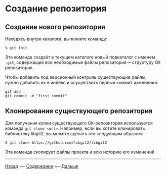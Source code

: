# Создание репозитория

## Создание нового репозитория

Находясь внутри каталога, выполните команду:
```
$ git init
```
Эта команда создаёт в текущем каталоге новый подкаталог с именем `.git`, содержащий все необходимые файлы репозитория — структуру Git репозитория.

Чтобы добавить под версионный контроль существующие файлы, нужно добавить их в индекс и осуществить первый коммит изменений.

```
git add .
git commit -m "first commit"
```

## Клонирование существующего репозитория

Для получения копии существующего Git-репозитория используется команда `git clone <url>`. Например, если вы хотите клонировать библиотеку libgit2, вы можете сделать это следующим образом:

```
$ git clone https://github.com/libgit2/libgit2
```

Эта команда скопирует файлы проекта и всю историю его изменений.

***

[Назад](./03-setup.md) ~~
[Содержание](./readme.md) ~~
[Дальше](./05-add.md)